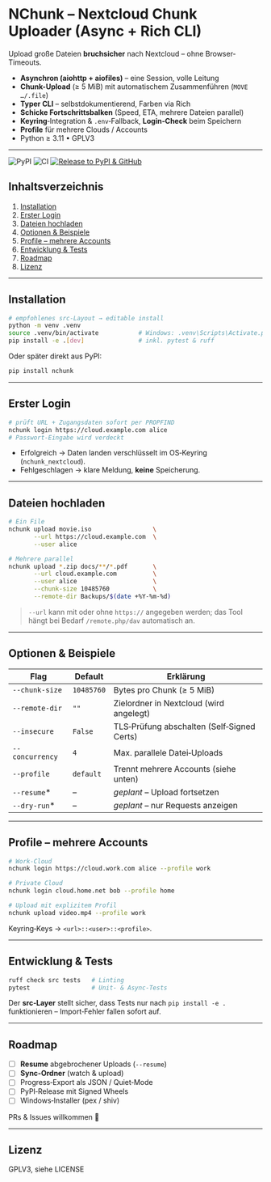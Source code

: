 # NChunk – Nextcloud Chunk Uploader (Async + Rich CLI)

Upload große Dateien **bruchsicher** nach Nextcloud – ohne Browser-Timeouts.

* **Asynchron (aiohttp + aiofiles)** – eine Session, volle Leitung
* **Chunk-Upload** (≥ 5 MiB) mit automatischem Zusammenführen (`MOVE …/.file`)
* **Typer CLI** – selbstdokumentierend, Farben via Rich
* **Schicke Fortschrittsbalken** (Speed, ETA, mehrere Dateien parallel)
* **Keyring**‑Integration & `.env`‑Fallback, **Login‑Check** beim Speichern
* **Profile** für mehrere Clouds / Accounts
* Python ≥ 3.11 • GPLV3

---
![PyPI](https://img.shields.io/pypi/v/nchunk)
![CI](https://github.com/Knyllahsyhn/nchunk/actions/workflows/ci.yml/badge.svg)
[![Release to PyPI & GitHub](https://github.com/Knyllahsyhn/NChunk/actions/workflows/release.yml/badge.svg?branch=main)](https://github.com/Knyllahsyhn/NChunk/actions/workflows/release.yml)

## Inhaltsverzeichnis

1. [Installation](#installation)
2. [Erster Login](#erster-login)
3. [Dateien hochladen](#dateien-hochladen)
4. [Optionen &amp; Beispiele](#optionen--beispiele)
5. [Profile – mehrere Accounts](#profile--mehrere-accounts)
6. [Entwicklung &amp; Tests](#entwicklung--tests)
7. [Roadmap](#roadmap)
8. [Lizenz](#lizenz)

---

## Installation

```bash
# empfohlenes src‑Layout → editable install
python -m venv .venv
source .venv/bin/activate           # Windows: .venv\Scripts\Activate.ps1
pip install -e .[dev]               # inkl. pytest & ruff
```

Oder später direkt aus PyPI:

```bash
pip install nchunk
```

---

## Erster Login

```bash
# prüft URL + Zugangsdaten sofort per PROPFIND
nchunk login https://cloud.example.com alice
# Passwort‑Eingabe wird verdeckt
```

* Erfolgreich → Daten landen verschlüsselt im OS‑Keyring (`nchunk_nextcloud`).
* Fehlgeschlagen → klare Meldung, **keine** Speicherung.

---

## Dateien hochladen

```bash
# Ein File
nchunk upload movie.iso                 \
       --url https://cloud.example.com  \
       --user alice

# Mehrere parallel
nchunk upload *.zip docs/**/*.pdf       \
       --url cloud.example.com          \
       --user alice                     \
       --chunk-size 10485760            \
       --remote-dir Backups/$(date +%Y-%m-%d)
```

> `--url` kann mit oder ohne `https://` angegeben werden; das Tool hängt
> bei Bedarf `/remote.php/dav` automatisch an.

---

## Optionen & Beispiele

| Flag              | Default      | Erklärung                                    |
| ----------------- | ------------ | --------------------------------------------- |
| `--chunk-size`  | `10485760` | Bytes pro Chunk (≥ 5 MiB)                  |
| `--remote-dir`  | `""`       | Zielordner in Nextcloud (wird angelegt)       |
| `--insecure`    | `False`    | TLS‑Prüfung abschalten (Self‑Signed Certs) |
| `--concurrency` | `4`        | Max. parallele Datei‑Uploads                 |
| `--profile`     | `default`  | Trennt mehrere Accounts (siehe unten)         |
| `--resume`*     | –           | *geplant* – Upload fortsetzen              |
| `--dry-run`*    | –           | *geplant* – nur Requests anzeigen          |

---

## Profile – mehrere Accounts

```bash
# Work‑Cloud
nchunk login https://cloud.work.com alice --profile work

# Private Cloud
nchunk login cloud.home.net bob --profile home

# Upload mit explizitem Profil
nchunk upload video.mp4 --profile work
```

Keyring‑Keys → `<url>::<user>::<profile>`.

---

## Entwicklung & Tests

```bash
ruff check src tests   # Linting
pytest                 # Unit‑ & Async‑Tests
```

Der **src‑Layer** stellt sicher, dass Tests nur nach
`pip install -e .` funktionieren – Import‑Fehler fallen sofort auf.

---

## Roadmap

- [ ] **Resume** abgebrochener Uploads (`--resume`)
- [ ] **Sync‑Ordner** (watch & upload)
- [ ] Progress‑Export als JSON / Quiet‑Mode
- [ ] PyPI‑Release mit Signed Wheels
- [ ] Windows‑Installer (pex / shiv)

PRs & Issues willkommen 🙂

---

## Lizenz

GPLV3, siehe LICENSE
